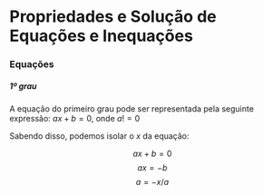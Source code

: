 # Propriedades e Solução de Equações e Inequações

### Equações

##### 1º grau

A equação do primeiro grau pode ser representada pela seguinte expressão: $ax+b=0$, onde $a != 0$

Sabendo disso, podemos isolar o $x$ da equação:

$$ax + b = 0$$
$$ax = -b$$
$$a = -x/a$$